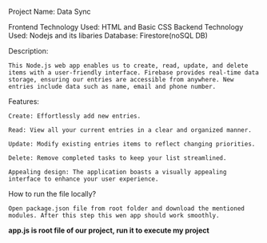 Project Name: Data Sync

Frontend Technology Used: HTML and Basic CSS
Backend Technology Used: Nodejs and its libaries
Database: Firestore(noSQL DB)

Description:

    This Node.js web app enables us to create, read, update, and delete items with a user-friendly interface. Firebase provides real-time data storage, ensuring our entries are accessible from anywhere. New entries include data such as name, email and phone number.

Features:

    Create: Effortlessly add new entries.

    Read: View all your current entries in a clear and organized manner.

    Update: Modify existing entries items to reflect changing priorities.

    Delete: Remove completed tasks to keep your list streamlined.

    Appealing design: The application boasts a visually appealing interface to enhance your user experience.
    
How to run the file locally?

    Open package.json file from root folder and download the mentioned modules. After this step this wen app should work smoothly. 

**app.js is root file of our project, run it to execute my project**
